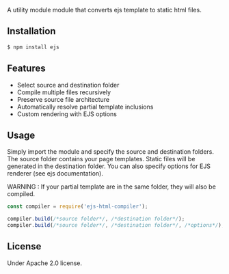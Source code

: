 A utility module module that converts ejs template to static html files.

## Installation

```bash
$ npm install ejs
```

## Features

-   Select source and destination folder
-   Compile multiple files recursively
-   Preserve source file architecture
-   Automatically resolve partial template inclusions
-   Custom rendering with EJS options

## Usage

Simply import the module and specify the source and destination folders. The source folder contains your page templates. Static files will be generated in the destination folder. You can also specify options for EJS renderer (see ejs documentation).

WARNING : If your partial template are in the same folder, they will also be compiled.

```js
const compiler = require('ejs-html-compiler');

compiler.build(/*source folder*/, /*destination folder*/);
compiler.build(/*source folder*/, /*destination folder*/, /*options*/);
```

## License

Under Apache 2.0 license.

